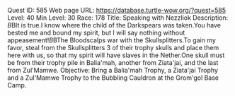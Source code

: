 Quest ID: 585
Web page URL: https://database.turtle-wow.org/?quest=585
Level: 40
Min Level: 30
Race: 178
Title: Speaking with Nezzliok
Description: <The head of Nezzliok speaks.>$B$BIt is true.I know where the child of the Darkspears was taken.You have bested me and bound my spirit, but I will say nothing without appeasement!$B$BThe Bloodscalps war with the Skullsplitters.To gain my favor, steal from the Skullsplitters 3 of their trophy skulls and place them here with us, so that my spirit will have slaves in the Nether.One skull must be from their trophy pile in Balia'mah, another from Ziata'jai, and the last from Zul'Mamwe.
Objective: Bring a Balia'mah Trophy, a Ziata'jai Trophy and a Zul'Mamwe Trophy to the Bubbling Cauldron at the Grom'gol Base Camp.
